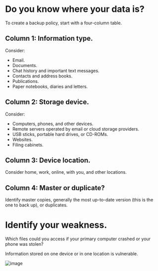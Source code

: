 [Title]: # (Identifying and organising your information)
[Order]: # (1)

# Do you know where your data is? 

To create a backup policy, start with a four-column table.  

## Column 1: Information type. 

Consider: 

*   Email.
*   Documents. 
*	Chat history and important text messages.
*   Contacts and address books.
*   Publications.
*   Paper notebooks, diaries and letters.

## Column 2: Storage device.

Consider: 

* Computers, phones, and other devices.
* Remote servers operated by email or cloud storage providers.
* USB sticks, portable hard drives, or CD-ROMs.
* Websites.
* Filing cabinets. 

## Column 3: Device location.

Consider home, work, online, with you, and other locations. 

## Column 4: Master or duplicate?

Identify master copies, generally the most up-to-date version (this is the one to back up), or duplicates.

# Identify your weakness.

Which files could you access if your primary computer crashed or your phone was stolen? 

Information stored on one device or in one location is vulnerable.

![image](backing1.png)
